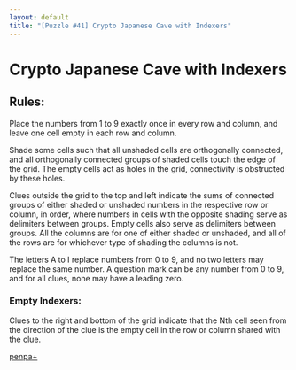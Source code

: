 ```yaml
---
layout: default
title: "[Puzzle #41] Crypto Japanese Cave with Indexers"
---
```


# Crypto Japanese Cave with Indexers

## Rules:

Place the numbers from 1 to 9 exactly once in every row and column, and leave one cell empty in each row and column.

Shade some cells such that all unshaded cells are orthogonally connected, and all orthogonally connected groups of shaded cells touch the edge of the grid. The empty cells act as holes in the grid, connectivity is obstructed by these holes.

Clues outside the grid to the top and left indicate the sums of connected groups of either shaded or unshaded numbers in the respective row or column, in order, where numbers in cells with the opposite shading serve as delimiters between groups. Empty cells also serve as delimiters between groups. All the columns are for one of either shaded or unshaded, and all of the rows are for whichever type of shading the columns is not.

The letters A to I replace numbers from 0 to 9, and no two letters may replace the same number. A question mark can be any number from 0 to 9, and for all clues, none may have a leading zero. 

### Empty Indexers:

Clues to the right and bottom of the grid indicate that the Nth cell seen from the direction of the clue is the empty cell in the row or column shared with the clue.

[penpa+](https://tinyurl.com/23w3r4vg)
